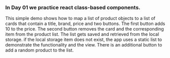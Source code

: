 ### In Day 01 we practice react class-based components.

This simple demo shows how to map a list of product objects to a list of cards that contain a title, brand, price and two buttons. The first button adds 10 to the price. The second button removes the card and the corresponding item from the product list.
The list gets saved and retrieved from the local storage. if the local storage item does not exist, the app uses a static list to demonstrate the functionality and the view.
There is an additional button to add a random product to the list.

